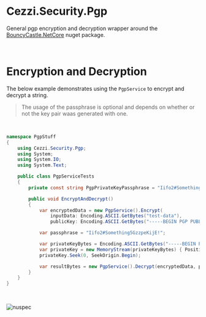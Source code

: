 # Cezzi.Security.Pgp
General pgp encryption and decryption wrapper around the [BouncyCastle.NetCore](https://www.nuget.org/packages/BouncyCastle.NetCore) nuget package.

<br/>

# Encryption and Decryption
The below example demonstrates using the `PgpService` to encrypt and decrypt a string.

> The usage of the passphrase is optional and depends on whether or not the key pair waas generated with one.

<br/>

``` csharp
namespace PgpStuff
{
    using Cezzi.Security.Pgp;
    using System;
    using System.IO;
    using System.Text;

    public class PgpServiceTests
    {
        private const string PgpPrivateKeyPassphrase = "Iifo2#Something5GzzpeKijE!";

        public void EncryptAndDecrypt()
        {
            var encryptedData = new PgpService().Encrypt(
                inputData: Encoding.ASCII.GetBytes("test-data"),
                publicKey: Encoding.ASCII.GetBytes("-----BEGIN PGP PUBLIC KEY BLOCK-----...etc...-----END PGP PUBLIC KEY BLOCK-----"));

            var passphrase = "Iifo2#Something5GzzpeKijE!";

            var privateKeyBytes = Encoding.ASCII.GetBytes("-----BEGIN PGP PRIVATE KEY BLOCK-----...etc...-----END PGP PRIVATE KEY BLOCK-----");
            var privateKey = new MemoryStream(privateKeyBytes) { Position = 0 };
            privateKey.Seek(0, SeekOrigin.Begin);

            var resultBytes = new PgpService().Decrypt(encryptedData, privateKey, passphrase);
        }
    }
}
```

<br/>

![nuspec](../../../.readme/encryption.jpg)

